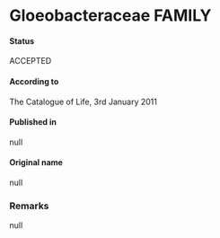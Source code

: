 Gloeobacteraceae FAMILY
=======

#### Status
ACCEPTED

#### According to
The Catalogue of Life, 3rd January 2011

#### Published in
null

#### Original name
null

### Remarks
null
